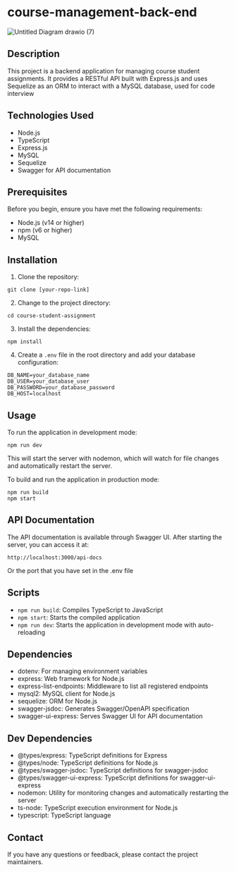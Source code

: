 # course-management-back-end

![Untitled Diagram drawio (7)](https://github.com/user-attachments/assets/75e2db03-ac35-4339-bdf7-f40a4ced218c)

## Description

This project is a backend application for managing course student assignments. It provides a RESTful API built with Express.js and uses Sequelize as an ORM to interact with a MySQL database, used for code interview

## Technologies Used

- Node.js
- TypeScript
- Express.js
- MySQL
- Sequelize
- Swagger for API documentation

## Prerequisites

Before you begin, ensure you have met the following requirements:

- Node.js (v14 or higher)
- npm (v6 or higher)
- MySQL

## Installation

1. Clone the repository:

```
git clone [your-repo-link]
```

2. Change to the project directory:

```
cd course-student-assignment
```

3. Install the dependencies:

```
npm install
```

4. Create a `.env` file in the root directory and add your database configuration:

```
DB_NAME=your_database_name
DB_USER=your_database_user
DB_PASSWORD=your_database_password
DB_HOST=localhost
```

## Usage

To run the application in development mode:

```
npm run dev
```

This will start the server with nodemon, which will watch for file changes and automatically restart the server.

To build and run the application in production mode:

```
npm run build
npm start
```

## API Documentation

The API documentation is available through Swagger UI. After starting the server, you can access it at:

```
http://localhost:3000/api-docs
```
Or the port that you have set in the .env file

## Scripts

- `npm run build`: Compiles TypeScript to JavaScript
- `npm start`: Starts the compiled application
- `npm run dev`: Starts the application in development mode with auto-reloading

## Dependencies

- dotenv: For managing environment variables
- express: Web framework for Node.js
- express-list-endpoints: Middleware to list all registered endpoints
- mysql2: MySQL client for Node.js
- sequelize: ORM for Node.js
- swagger-jsdoc: Generates Swagger/OpenAPI specification
- swagger-ui-express: Serves Swagger UI for API documentation

## Dev Dependencies

- @types/express: TypeScript definitions for Express
- @types/node: TypeScript definitions for Node.js
- @types/swagger-jsdoc: TypeScript definitions for swagger-jsdoc
- @types/swagger-ui-express: TypeScript definitions for swagger-ui-express
- nodemon: Utility for monitoring changes and automatically restarting the server
- ts-node: TypeScript execution environment for Node.js
- typescript: TypeScript language


## Contact

If you have any questions or feedback, please contact the project maintainers.
